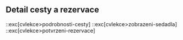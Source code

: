 ## Detail cesty a rezervace

::exc[cvlekce>podrobnosti-cesty]
::exc[cvlekce>zobrazeni-sedadla]
::exc[cvlekce>potvrzeni-rezervace]

<!-- ::exc[cvlekce>rady-sedadel]
::exc[cvlekce>vyber-sedadla] -->
